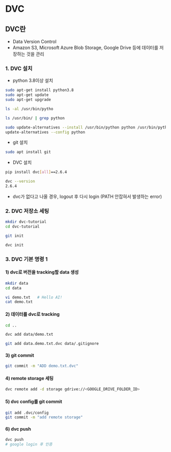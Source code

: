 # DVC

## DVC란
- Data Version Control
- Amazon S3, Microsoft Azure Blob Storage, Google Drive 등에 데이터를 저장하는 것을 관리

### 1. DVC 설치
- python 3.8이상 설치
```bash
sudo apt-get install python3.8
sudo apt-get update
sudo apt-get upgrade

ls -al /usr/bin/pytho

ls /usr/bin/ | grep python

sudo update-alternatives --install /usr/bin/python python /usr/bin/python3.8 3
update-alternatives --config python
```

- git 설치
```bash
sudo apt install git
```

- DVC 설치
```bash
pip install dvc[all]==2.6.4

dvc --version
2.6.4
```
- dvc가 없다고 나올 경우, logout 후 다시 login (PATH 안잡혀서 발생하는 error)

### 2. DVC 저장소 세팅
```bash
mkdir dvc-tutorial
cd dvc-tutorial

git init

dvc init
```

### 3. DVC 기본 명령 1
#### 1) dvc로 버전을 tracking할 data 생성
```bash
mkdir data
cd data

vi demo.txt   # Hello AI!
cat demo.txt
```

#### 2) 데이터를 dvc로 tracking
```bash
cd ..

dvc add data/demo.txt

git add data.demo.txt.dvc data/.gitignore
```

#### 3) git commit
```bash
git commit -m "ADD demo.txt.dvc"
```

#### 4) remote storage 세팅
```bash
dvc remote add -d storage gdrive://<GOOGLE_DRIVE_FOLDER_ID>
```

#### 5) dvc config를 git commit
```bash
git add .dvc/config
git commit -m "add remote storage"
```

#### 6) dvc push
```bash
dvc push
# google login 후 인증
```
